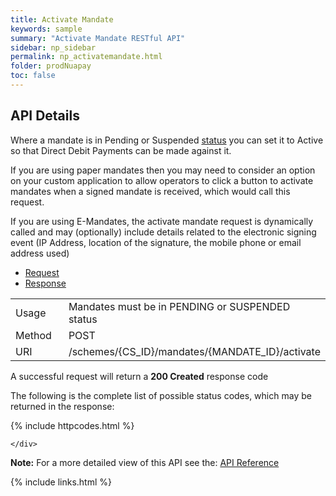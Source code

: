```yaml
---
title: Activate Mandate
keywords: sample
summary: "Activate Mandate RESTful API"
sidebar: np_sidebar
permalink: np_activatemandate.html
folder: prodNuapay
toc: false
---
```


## API Details

<p>Where a mandate is in Pending or Suspended <a href="np_mandatestatuses.html">status</a> you can set it to Active so that Direct Debit Payments can be made against it.</p>

<p>If you are using paper mandates then you may need to consider an option on your custom application to allow operators to click a button to activate mandates when a signed mandate is received, which would call this request.</p>

<p>If you are using E-Mandates, the activate mandate request is dynamically called and may (optionally) include details related to the electronic signing event (IP Address, location of the signature, the mobile phone or email address used)</p>



<ul id="profileTabs" class="nav nav-tabs">
    <li class="active"><a href="#profile" data-toggle="tab">Request</a></li>
    <li><a href="#about" data-toggle="tab">Response</a></li>
   
</ul>
  <div class="tab-content">
<div role="tabpanel" class="tab-pane active" id="profile">


  <table>
<colgroup>
<col width="30%" />
<col width="90%" />
</colgroup>

<tbody>
<tr>
<td markdown="span">Usage</td>
<td markdown="span">Mandates must be in PENDING or SUSPENDED status</td>
</tr>
<tr>
<td markdown="span">Method</td>
<td markdown="span"><span class="label label-info">POST </span>
</td>
</tr>
<tr>
<td markdown="span">URI</td>
<td markdown="span">/schemes/{CS_ID}/mandates/{MANDATE_ID}/activate
</td>
</tr>
</tbody>
</table>



</div>

<div role="tabpanel" class="tab-pane" id="about">
<p>A successful request will return a <b>200 Created</b> response code</p>
<p>The following is the complete list of possible status codes, which may be returned in the response:</p>
    {% include httpcodes.html %}
    
 
    </div>


</div>

<b>Note:</b> For a more detailed view of this API see the: <a href="https://docs.nuapay.com/v1/#activate-mandate" target = '_blank'><i class="fa fa-cogs"></i> API Reference</a>


<!--{% include swaggerlink.html %}-->

{% include links.html %}
